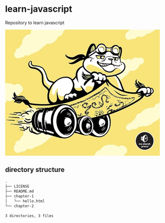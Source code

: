 # learn-javascript
Repository to learn javascript 

![JavaScript Logo](/.attachments/crashcourse.jpg)

## directory structure

```text
.
├── LICENSE
├── README.md
├── chapter-1
│   └── hello.html
└── chapter-2

3 directories, 3 files
```